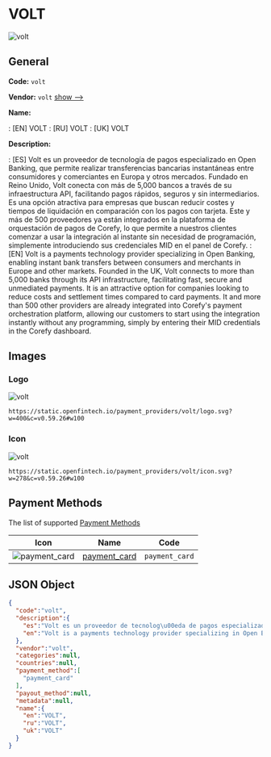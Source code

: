 
# VOLT 
![volt](https://static.openfintech.io/payment_providers/volt/logo.svg?w=400&c=v0.59.26#w100)  

## General 
 
**Code:** `volt` 
 
**Vendor:** `volt` [show -->](/vendors/volt/) 
 
**Name:** 
 
:	[EN] VOLT 
:	[RU] VOLT 
:	[UK] VOLT 
 
**Description:** 
 
: [ES] Volt es un proveedor de tecnología de pagos especializado en Open Banking, que permite realizar transferencias bancarias instantáneas entre consumidores y comerciantes en Europa y otros mercados. Fundado en Reino Unido, Volt conecta con más de 5,000 bancos a través de su infraestructura API, facilitando pagos rápidos, seguros y sin intermediarios. Es una opción atractiva para empresas que buscan reducir costes y tiempos de liquidación en comparación con los pagos con tarjeta. Este y más de 500 proveedores ya están integrados en la plataforma de orquestación de pagos de Corefy, lo que permite a nuestros clientes comenzar a usar la integración al instante sin necesidad de programación, simplemente introduciendo sus credenciales MID en el panel de Corefy. 
: [EN] Volt is a payments technology provider specializing in Open Banking, enabling instant bank transfers between consumers and merchants in Europe and other markets. Founded in the UK, Volt connects to more than 5,000 banks through its API infrastructure, facilitating fast, secure and unmediated payments. It is an attractive option for companies looking to reduce costs and settlement times compared to card payments. It and more than 500 other providers are already integrated into Corefy's payment orchestration platform, allowing our customers to start using the integration instantly without any programming, simply by entering their MID credentials in the Corefy dashboard. 
 

## Images 

### Logo 
 
![volt](https://static.openfintech.io/payment_providers/volt/logo.svg?w=400&c=v0.59.26#w100)  

```
https://static.openfintech.io/payment_providers/volt/logo.svg?w=400&c=v0.59.26#w100
```  

### Icon 
 
![volt](https://static.openfintech.io/payment_providers/volt/icon.svg?w=278&c=v0.59.26#w100)  

```
https://static.openfintech.io/payment_providers/volt/icon.svg?w=278&c=v0.59.26#w100
```  

## Payment Methods 
 
The list of supported [Payment Methods](/payment-methods/) 

|Icon|Name|Code| 
|:---:|:---:|:---:| 
|![payment_card](https://static.openfintech.io/payment_methods/payment_card/icon.svg?w=278&c=v0.59.26#w100) |[payment_card](/payment-methods/payment_card/)|`payment_card`| 
 

## JSON Object 

```json
{
  "code":"volt",
  "description":{
    "es":"Volt es un proveedor de tecnolog\u00eda de pagos especializado en Open Banking, que permite realizar transferencias bancarias instant\u00e1neas entre consumidores y comerciantes en Europa y otros mercados. Fundado en Reino Unido, Volt conecta con m\u00e1s de 5,000 bancos a trav\u00e9s de su infraestructura API, facilitando pagos r\u00e1pidos, seguros y sin intermediarios. Es una opci\u00f3n atractiva para empresas que buscan reducir costes y tiempos de liquidaci\u00f3n en comparaci\u00f3n con los pagos con tarjeta. Este y m\u00e1s de 500 proveedores ya est\u00e1n integrados en la plataforma de orquestaci\u00f3n de pagos de Corefy, lo que permite a nuestros clientes comenzar a usar la integraci\u00f3n al instante sin necesidad de programaci\u00f3n, simplemente introduciendo sus credenciales MID en el panel de Corefy.",
    "en":"Volt is a payments technology provider specializing in Open Banking, enabling instant bank transfers between consumers and merchants in Europe and other markets. Founded in the UK, Volt connects to more than 5,000 banks through its API infrastructure, facilitating fast, secure and unmediated payments. It is an attractive option for companies looking to reduce costs and settlement times compared to card payments. It and more than 500 other providers are already integrated into Corefy's payment orchestration platform, allowing our customers to start using the integration instantly without any programming, simply by entering their MID credentials in the Corefy dashboard."
  },
  "vendor":"volt",
  "categories":null,
  "countries":null,
  "payment_method":[
    "payment_card"
  ],
  "payout_method":null,
  "metadata":null,
  "name":{
    "en":"VOLT",
    "ru":"VOLT",
    "uk":"VOLT"
  }
}
```  
